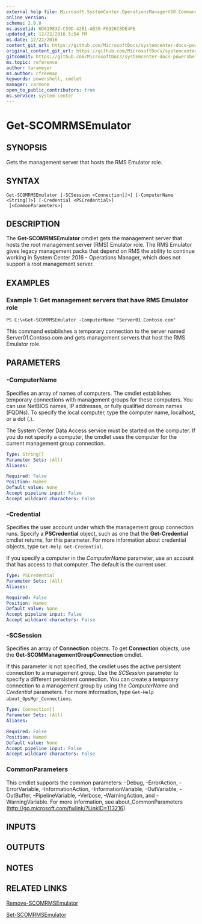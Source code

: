 ```yaml
---
external help file: Microsoft.SystemCenter.OperationsManagerV10.Commands.dll-Help.xml
online version: 
schema: 2.0.0
ms.assetid: 6D819832-C59D-42B1-AB30-F6926C8DE4FE
updated_at: 12/22/2016 5:54 PM
ms.date: 12/22/2016
content_git_url: https://github.com/MicrosoftDocs/systemcenter-docs-powershell/blob/live/systemcenter-cmdlets/SystemCenter2016/OperationsManager/vlatest/Get-SCOMRMSEmulator.md
original_content_git_url: https://github.com/MicrosoftDocs/systemcenter-docs-powershell/blob/live/systemcenter-cmdlets/SystemCenter2016/OperationsManager/vlatest/Get-SCOMRMSEmulator.md
gitcommit: https://github.com/MicrosoftDocs/systemcenter-docs-powershell/blob/17c3a51bd892aad46c731d9f381f0704b4815004/systemcenter-cmdlets/SystemCenter2016/OperationsManager/vlatest/Get-SCOMRMSEmulator.md
ms.topic: reference
author: tarameyer
ms.author: cfreeman
keywords: powershell, cmdlet
manager: carmonm
open_to_public_contributors: true
ms.service: system-center
---
```


# Get-SCOMRMSEmulator

## SYNOPSIS
Gets the management server that hosts the RMS Emulator role.

## SYNTAX

```
Get-SCOMRMSEmulator [-SCSession <Connection[]>] [-ComputerName <String[]>] [-Credential <PSCredential>]
 [<CommonParameters>]
```

## DESCRIPTION
The **Get-SCOMRMSEmulator** cmdlet gets the management server that hosts the root management server (RMS) Emulator role.
The RMS Emulator gives legacy management packs that depend on RMS the ability to continue working in System Center 2016 - Operations Manager, which does not support a root management server.

## EXAMPLES

### Example 1: Get management servers that have RMS Emulator role
```
PS C:\>Get-SCOMRMSEmulator -ComputerName "Server01.Contoso.com"
```

This command establishes a temporary connection to the server named Server01.Contoso.com and gets management servers that host the RMS Emulator role.

## PARAMETERS

### -ComputerName
Specifies an array of names of computers.
The cmdlet establishes temporary connections with management groups for these computers.
You can use NetBIOS names, IP addresses, or fully qualified domain names (FQDNs).
To specify the local computer, type the computer name, localhost, or a dot (.).

The System Center Data Access service must be started on the computer.
If you do not specify a computer, the cmdlet uses the computer for the current management group connection.

```yaml
Type: String[]
Parameter Sets: (All)
Aliases: 

Required: False
Position: Named
Default value: None
Accept pipeline input: False
Accept wildcard characters: False
```

### -Credential
Specifies the user account under which the management group connection runs.
Specify a **PSCredential** object, such as one that the **Get-Credential** cmdlet returns, for this parameter.
For more information about credential objects, type `Get-Help Get-Credential`.

If you specify a computer in the *ComputerName* parameter, use an account that has access to that computer.
The default is the current user.

```yaml
Type: PSCredential
Parameter Sets: (All)
Aliases: 

Required: False
Position: Named
Default value: None
Accept pipeline input: False
Accept wildcard characters: False
```

### -SCSession
Specifies an array of **Connection** objects.
To get **Connection** objects, use the **Get-SCOMManagementGroupConnection** cmdlet.

If this parameter is not specified, the cmdlet uses the active persistent connection to a management group.
Use the *SCSession* parameter to specify a different persistent connection.
You can create a temporary connection to a management group by using the *ComputerName* and *Credential* parameters.
For more information, type `Get-Help about_OpsMgr_Connections`.

```yaml
Type: Connection[]
Parameter Sets: (All)
Aliases: 

Required: False
Position: Named
Default value: None
Accept pipeline input: False
Accept wildcard characters: False
```

### CommonParameters
This cmdlet supports the common parameters: -Debug, -ErrorAction, -ErrorVariable, -InformationAction, -InformationVariable, -OutVariable, -OutBuffer, -PipelineVariable, -Verbose, -WarningAction, and -WarningVariable. For more information, see about_CommonParameters (http://go.microsoft.com/fwlink/?LinkID=113216).

## INPUTS

## OUTPUTS

## NOTES

## RELATED LINKS

[Remove-SCOMRMSEmulator](xref:SystemCenter2016/OperationsManager/vlatest/Remove-SCOMRMSEmulator.md)

[Set-SCOMRMSEmulator](xref:SystemCenter2016/OperationsManager/vlatest/Set-SCOMRMSEmulator.md)

